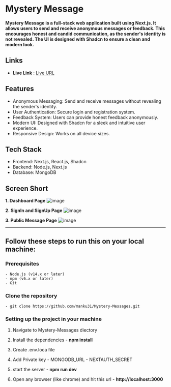 # Mystery Message

**Mystery Message is a full-stack web application built using Next.js. It allows users to send and receive anonymous messages or feedback. This encourages honest and candid communication, as the sender's identity is not revealed. The UI is designed with Shadcn to ensure a clean and modern look.**


## Links

 - **Live Link** : [Live URL](https://akeshya-767.pages.dev)

## Features

 - Anonymous Messaging: Send and receive messages without revealing the sender's identity.
 - User Authentication: Secure login and registration system.
 - Feedback System: Users can provide honest feedback anonymously.
 - Modern UI: Designed with Shadcn for a sleek and intuitive user experience.
 - Responsive Design: Works on all device sizes.

## Tech Stack

 - Frontend: Next.js, React.js, Shadcn
 - Backend: Node.js, Next.js
 - Database: MongoDB

## Screen Short

**1. Dashboard Page**
  ![image](https://github.com/user-attachments/assets/5c2b15f6-49ae-481c-bb2d-947b53bfc916)

**2. SignIn and SignUp Page**
  ![image](https://github.com/user-attachments/assets/37f5be92-cdd1-4bbe-a032-c6aab226b837)

**3. Public Message Page**
  ![image](https://github.com/user-attachments/assets/e42102d2-eb8f-4376-a904-e231d93ecb1b)

---





## Follow these steps to run this on your local machine:

### Prerequisites

    - Node.js (v14.x or later)
    - npm (v6.x or later)
    - Git


### Clone the repository 
    - git clone https://github.com/manku31/Mystery-Messages.git


### Setting up the project in your machine

  1. Navigate to Mystery-Messages diectory

  2. Install the dependencies
    - **npm install**
     
  2. Create .env.loca file

  2. Add Private key
    - MONGODB_URL
    - NEXTAUTH_SECRET
     
  4. start the server
    - **npm run dev**
     
  5. Open any browser (like chrome) and hit this url
    - **http://localhost:3000**
  
